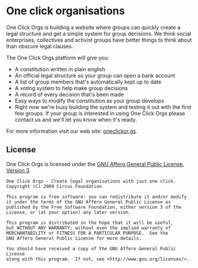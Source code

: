 # One click organisations

One Click Orgs is building a website where groups can quickly create a legal structure and get a simple system for group decisions. We think social enterprises, collectives and activist groups have better things to think about than obscure legal clauses.

The One Click Orgs platform will give you:

 * A constitution written in plain english
 * An official legal structure so your group can open a bank account
 * A list of group members that's automatically kept up to date
 * A voting system to help make group decisions
 * A record of every decision that's been made
 * Easy ways to modify the constitution as your group develops
 * Right now we're busy building the system and testing it out with the first few groups. If your group is interested in using One Click Orgs please contact us and we'll let you know when it's ready.

For more information visit our web site: [oneclickor.gs](http://oneclickor.gs).

## License

One Click Orgs is licensed under the [GNU Affero General Public License, Version 3](http://www.fsf.org/licensing/licenses/agpl-3.0.html).

    One Click Orgs - Create legal organisations with just one click.
    Copyright (C) 2009 Circus Foundation

    This program is free software: you can redistribute it and/or modify
    it under the terms of the GNU Affero General Public License as
    published by the Free Software Foundation, either version 3 of the
    License, or (at your option) any later version.

    This program is distributed in the hope that it will be useful,
    but WITHOUT ANY WARRANTY; without even the implied warranty of
    MERCHANTABILITY or FITNESS FOR A PARTICULAR PURPOSE.  See the
    GNU Affero General Public License for more details.

    You should have received a copy of the GNU Affero General Public License
    along with this program.  If not, see <http://www.gnu.org/licenses/>.